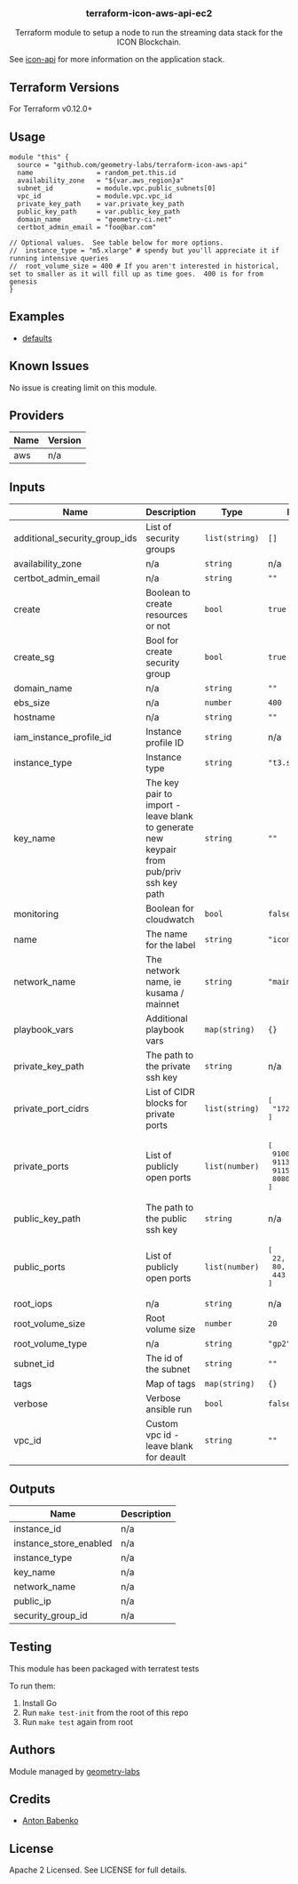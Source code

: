 <p align="center">
  <h3 align="center">terraform-icon-aws-api-ec2</h3>

  <p align="center">
    Terraform module to setup a node to run the streaming data stack for the ICON Blockchain.
    <br />
</p>

See [icon-api](https://github.com/geometry-labs/icon-api) for more information on the application stack. 

## Terraform Versions

For Terraform v0.12.0+

## Usage

```hcl
module "this" {
  source = "github.com/geometry-labs/terraform-icon-aws-api"
  name                = random_pet.this.id
  availability_zone   = "${var.aws_region}a"
  subnet_id           = module.vpc.public_subnets[0]
  vpc_id              = module.vpc.vpc_id
  private_key_path    = var.private_key_path
  public_key_path     = var.public_key_path
  domain_name         = "geometry-ci.net"
  certbot_admin_email = "foo@bar.com"

// Optional values.  See table below for more options. 
//  instance_type = "m5.xlarge" # spendy but you'll appreciate it if running intensive queries
//  root_volume_size = 400 # If you aren't interested in historical, set to smaller as it will fill up as time goes.  400 is for from genesis
}
```
## Examples

- [defaults](https://github.com/geometry-labs/terraform-icon-aws-api/tree/master/examples/defaults)

## Known  Issues
No issue is creating limit on this module.

<!-- BEGINNING OF PRE-COMMIT-TERRAFORM DOCS HOOK -->
## Providers

| Name | Version |
|------|---------|
| aws | n/a |

## Inputs

| Name | Description | Type | Default | Required |
|------|-------------|------|---------|:-----:|
| additional\_security\_group\_ids | List of security groups | `list(string)` | `[]` | no |
| availability\_zone | n/a | `string` | n/a | yes |
| certbot\_admin\_email | n/a | `string` | `""` | no |
| create | Boolean to create resources or not | `bool` | `true` | no |
| create\_sg | Bool for create security group | `bool` | `true` | no |
| domain\_name | n/a | `string` | `""` | no |
| ebs\_size | n/a | `number` | `400` | no |
| hostname | n/a | `string` | `""` | no |
| iam\_instance\_profile\_id | Instance profile ID | `string` | n/a | yes |
| instance\_type | Instance type | `string` | `"t3.small"` | no |
| key\_name | The key pair to import - leave blank to generate new keypair from pub/priv ssh key path | `string` | `""` | no |
| monitoring | Boolean for cloudwatch | `bool` | `false` | no |
| name | The name for the label | `string` | `"icon-api"` | no |
| network\_name | The network name, ie kusama / mainnet | `string` | `"mainnet"` | no |
| playbook\_vars | Additional playbook vars | `map(string)` | `{}` | no |
| private\_key\_path | The path to the private ssh key | `string` | n/a | yes |
| private\_port\_cidrs | List of CIDR blocks for private ports | `list(string)` | <pre>[<br>  "172.31.0.0/16"<br>]</pre> | no |
| private\_ports | List of publicly open ports | `list(number)` | <pre>[<br>  9100,<br>  9113,<br>  9115,<br>  8080<br>]</pre> | no |
| public\_key\_path | The path to the public ssh key | `string` | n/a | yes |
| public\_ports | List of publicly open ports | `list(number)` | <pre>[<br>  22,<br>  80,<br>  443<br>]</pre> | no |
| root\_iops | n/a | `string` | n/a | yes |
| root\_volume\_size | Root volume size | `number` | `20` | no |
| root\_volume\_type | n/a | `string` | `"gp2"` | no |
| subnet\_id | The id of the subnet | `string` | `""` | no |
| tags | Map of tags | `map(string)` | `{}` | no |
| verbose | Verbose ansible run | `bool` | `false` | no |
| vpc\_id | Custom vpc id - leave blank for deault | `string` | `""` | no |

## Outputs

| Name | Description |
|------|-------------|
| instance\_id | n/a |
| instance\_store\_enabled | n/a |
| instance\_type | n/a |
| key\_name | n/a |
| network\_name | n/a |
| public\_ip | n/a |
| security\_group\_id | n/a |

<!-- END OF PRE-COMMIT-TERRAFORM DOCS HOOK -->

## Testing
This module has been packaged with terratest tests

To run them:

1. Install Go
2. Run `make test-init` from the root of this repo
3. Run `make test` again from root

## Authors

Module managed by [geometry-labs](https://github.com/geometry-labs)

## Credits

- [Anton Babenko](https://github.com/antonbabenko)

## License

Apache 2 Licensed. See LICENSE for full details.